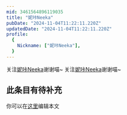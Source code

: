 ```yaml
---
mid: 3461564896119035
title: "妮咔Neeka"
pubDate: "2024-11-04T11:22:11.220Z"
updatedDate: "2024-11-04T11:22:11.220Z"
profile:
  {
    Nickname: ["妮咔Neeka"],
  }
---
```


关注[妮咔Neeka](https://space.bilibili.com/3461564896119035)谢谢喵~ 关注[妮咔Neeka](https://space.bilibili.com/3461564896119035)谢谢喵~

## 此条目有待补充
你可以在[这里](https://github.com/Yuhanawa/VTuber.ICU/edit/master/src/content/v/妮咔Neeka/index.md)编辑本文

